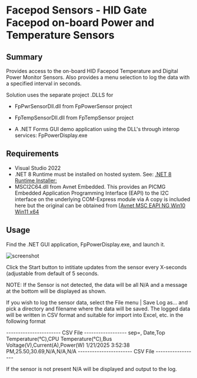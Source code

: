 # Facepod Sensors - HID Gate Facepod on-board Power and Temperature Sensors

## Summary
Provides access to the on-board HID Facepod Temperature and Digital Power Monitor Sensors.
Also provides a menu selection to log the data with a specified interval in seconds. 

Solution uses the separate project .DLLS for 

 * FpPwrSensorDll.dll from FpPowerSensor project 
 * FpTempSensorDll.dll from FpTempSensor project

 * A .NET Forms GUI demo application using the DLL's through interop services: FpPowerDisplay.exe
 

## Requirements
* Visual Studio 2022
* .NET 8 Runtime must be installed on hosted system. See: [.NET 8 Runtime Installer:](https://dotnet.microsoft.com/en-us/download/dotnet/thank-you/runtime-desktop-8.0.2-windows-x64-installer)
* MSCI2C64.dll from Avnet Embedded. This provides an PICMG Embedded Application Programming Interface (EAPI) to the I2C interface on 
	the underlying COM-Express module via A copy is included here but the original can be obtained from [[Avnet MSC EAPI NG Win10 Win11 x64](https://embedded.avnet.com/software-tools/#msc_eapi_ng])


## Usage

Find the .NET GUI application, FpPowerDisplay.exe, and launch it. 

![screenshot](https://github.com/davidkilp/FacepodSensors/blob/master/Facepod-SensorScreenshot)

Click the Start button to intitiate updates from the sensor every X-seconds (adjustable from default of 5 seconds.

NOTE: If the Sensor is not detected, the data will be all N/A and a message at the bottom will 
be displayed as shown.

If you wish to log the sensor data, select the File menu | Save Log as... and pick a directory and filename where 
the data will be saved. The logged data will be written in CSV format and suitable for import into Excel, etc. in the following
format

----------------------- CSV File ------------------
sep=,
Date,Top Temperature(°C),CPU Temperature(°C),Bus Voltage(V),Current(A),Power(W)
1/21/2025 3:52:38 PM,25.50,30.69,N/A,N/A,N/A
----------------------- CSV File ------------------

If the sensor is not present N/A will be displayed and output to the log.

